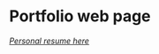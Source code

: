 # Portfolio web page 
*<a href="https://github.com/user-attachments/assets/b2d47f00-6187-4f1c-a24d-ba40363666c6">
  Personal resume here
</a>*
